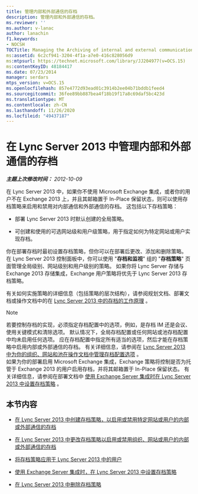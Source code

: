 ```yaml
---
title: 管理内部和外部通信的存档
description: 管理内部和外部通信的存档。
ms.reviewer: ''
ms.author: v-lanac
author: lanachin
f1.keywords:
- NOCSH
TOCTitle: Managing the Archiving of internal and external communications
ms:assetid: 6c2cf941-3204-4f1a-a7e0-416c828056d9
ms:mtpsurl: https://technet.microsoft.com/library/JJ204977(v=OCS.15)
ms:contentKeyID: 48184417
ms.date: 07/23/2014
manager: serdars
mtps_version: v=OCS.15
ms.openlocfilehash: 857e4772d93ead01c3914b2ee04b71bddb1feed4
ms.sourcegitcommit: 36fee89bb887bea4f18b19f17a8c69daf5bc423d
ms.translationtype: MT
ms.contentlocale: zh-CN
ms.lasthandoff: 11/26/2020
ms.locfileid: "49437187"
---
```

# <a name="managing-the-archiving-of-internal-and-external-communications-in-lync-server-2013"></a>在 Lync Server 2013 中管理内部和外部通信的存档

<div data-xmlns="http://www.w3.org/1999/xhtml">

<div class="topic" data-xmlns="http://www.w3.org/1999/xhtml" data-msxsl="urn:schemas-microsoft-com:xslt" data-cs="https://msdn.microsoft.com/">

<div data-asp="https://msdn2.microsoft.com/asp">



</div>

<div id="mainSection">

<div id="mainBody">

<span> </span>

_**主题上次修改时间：** 2012-10-09_

在 Lync Server 2013 中，如果你不使用 Microsoft Exchange 集成，或者你的用户不在 Exchange 2013 上，并且其邮箱置于 In-Place 保留状态，则可以使用存档策略来启用和禁用对内部通信和外部通信的存档。 这包括以下存档策略：

  - 部署 Lync Server 2013 时默认创建的全局策略。

  - 可创建和使用的可选网站级和用户级策略，用于指定如何为特定网站或用户实现存档。

你在部署存档时最初设置存档策略，但你可以在部署后更改、添加和删除策略。 在 Lync Server 2013 控制面板中，你可以使用 "**存档和监视**" 组的 "**存档策略**" 页面管理全局级别、网站级别和用户级别的策略。 如果你将 Lync Server 存储与 Exchange 2013 存储集成，Exchange 用户策略将优先于 Lync Server 2013 存档策略。

有关如何实施策略的详细信息（包括策略的层次结构），请参阅规划文档、部署文档或操作文档中的在 [Lync Server 2013 中的存档的工作原理](lync-server-2013-how-archiving-works.md) 。

<div>


> [!NOTE]
> 若要控制存档的实现，必须指定存档配置中的选项，例如，是存档 IM 还是会议、使用关键模式和清除选项。 默认情况下，全局存档配置或任何网站或池存档配置中均未启用任何选项。 应在存档配置中指定所有适当的选项，然后才能在存档策略中启用内部或外部通信的存档。 有关详细信息，请参阅在 <A href="lync-server-2013-managing-archiving-configuration-options-for-your-organization-sites-and-pools.md">Lync Server 2013 中为你的组织、网站和池在操作文档中管理存档配置选项</A> 。<BR>如果为你的部署启用 Microsoft Exchange 集成，Exchange 策略将控制是否为托管于 Exchange 2013 的用户启用存档，并将其邮箱置于 In-Place 保留状态。 有关详细信息，请参阅在部署文档中 <A href="lync-server-2013-setting-up-policies-for-archiving-when-using-exchange-server-integration.md">使用 Exchange Server 集成时在 Lync Server 2013 中设置存档策略</A> 。



</div>

<div>

## <a name="in-this-section"></a>本节内容

  - [在 Lync Server 2013 中创建存档策略，以启用或禁用特定网站或用户的内部或外部通信的存档](lync-server-2013-create-archiving-policy-sites-users.md)

  - [在 Lync Server 2013 中更改存档策略以启用或禁用组织、网站或用户的内部或外部通信的存档](lync-server-2013-change-archiving-policy-org-sites-users.md)

  - [将存档策略应用于 Lync Server 2013 中的用户](lync-server-2013-applying-an-archiving-policy-to-users.md)

  - [使用 Exchange Server 集成时，在 Lync Server 2013 中设置存档策略](lync-server-2013-setting-up-policies-for-archiving-when-using-exchange-server-integration.md)

  - [在 Lync Server 2013 中删除存档策略](lync-server-2013-deleting-an-archiving-policy.md)

</div>

</div>

<span> </span>

</div>

</div>

</div>

